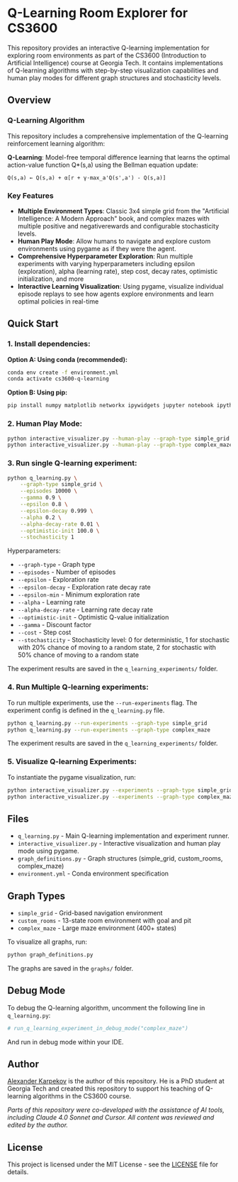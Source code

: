 # Q-Learning Room Explorer for CS3600

This repository provides an interactive Q-learning implementation for exploring room environments as part of the CS3600 (Introduction to Artificial Intelligence) course at Georgia Tech. It contains implementations of Q-learning algorithms with step-by-step visualization capabilities and human play modes for different graph structures and stochasticity levels.

## Overview

### Q-Learning Algorithm

This repository includes a comprehensive implementation of the Q-learning reinforcement learning algorithm:

**Q-Learning**: Model-free temporal difference learning that learns the optimal action-value function Q*(s,a) using the Bellman equation update:
```
Q(s,a) ← Q(s,a) + α[r + γ·max_a'Q(s',a') - Q(s,a)]
```

### Key Features

- **Multiple Environment Types**: Classic 3x4 simple grid from the "Artificial Intelligence: A Modern Approach" book, and complex mazes with multiple positive and negativerewards and configurable stochasticity levels.
- **Human Play Mode**: Allow humans to navigate and explore custom environments using pygame as if they were the agent.
- **Comprehensive Hyperparameter Exploration**: Run multiple experiments with varying hyperparameters including epsilon (exploration), alpha (learning rate), step cost, decay rates, optimistic initialization, and more
- **Interactive Learning Visualization**: Using pygame, visualize individual episode replays to see how agents explore environments and learn optimal policies in real-time

## Quick Start

### **1. Install dependencies:**

   **Option A: Using conda (recommended):**
   ```bash
   conda env create -f environment.yml
   conda activate cs3600-q-learning
   ```

   **Option B: Using pip:**
   ```bash
   pip install numpy matplotlib networkx ipywidgets jupyter notebook ipython pygame tqdm
   ```



### **2. Human Play Mode:**
   ```bash
   python interactive_visualizer.py --human-play --graph-type simple_grid
   python interactive_visualizer.py --human-play --graph-type complex_maze

   ```

### **3. Run single Q-learning experiment:**
   ```bash
   python q_learning.py \
       --graph-type simple_grid \
       --episodes 10000 \
       --gamma 0.9 \
       --epsilon 0.8 \
       --epsilon-decay 0.999 \
       --alpha 0.2 \
       --alpha-decay-rate 0.01 \
       --optimistic-init 100.0 \
       --stochasticity 1
   ```

Hyperparameters:
- `--graph-type` - Graph type
- `--episodes` - Number of episodes
- `--epsilon` - Exploration rate
- `--epsilon-decay` - Exploration rate decay rate
- `--epsilon-min` - Minimum exploration rate
- `--alpha` - Learning rate
- `--alpha-decay-rate` - Learning rate decay rate
- `--optimistic-init` - Optimistic Q-value initialization
- `--gamma` - Discount factor
- `--cost` - Step cost
- `--stochasticity` - Stochasticity level: 0 for deterministic, 1 for stochastic with 20% chance of moving to a random state, 2 for stochastic with 50% chance of moving to a random state

The experiment results are saved in the `q_learning_experiments/` folder.

### **4. Run Multiple Q-learning experiments:**

To run multiple experiments, use the `--run-experiments` flag. The experiment config is defined in the `q_learning.py` file.

   ```bash
   python q_learning.py --run-experiments --graph-type simple_grid
   python q_learning.py --run-experiments --graph-type complex_maze
   ```

The experiment results are saved in the `q_learning_experiments/` folder.

### **5. Visualize Q-learning Experiments:**

To instantiate the pygame visualization, run:

   ```bash
   python interactive_visualizer.py --experiments --graph-type simple_grid
   python interactive_visualizer.py --experiments --graph-type complex_maze
   ```

## Files

- `q_learning.py` - Main Q-learning implementation and experiment runner.
- `interactive_visualizer.py` - Interactive visualization and human play mode using pygame.
- `graph_definitions.py` - Graph structures (simple_grid, custom_rooms, complex_maze)
- `environment.yml` - Conda environment specification

## Graph Types

- `simple_grid` - Grid-based navigation environment
- `custom_rooms` - 13-state room environment with goal and pit
- `complex_maze` - Large maze environment (400+ states)

To visualize all graphs, run:
```bash
python graph_definitions.py
```

The graphs are saved in the `graphs/` folder.


## Debug Mode

To debug the Q-learning algorithm, uncomment the following line in `q_learning.py`:
```python
# run_q_learning_experiment_in_debug_mode("complex_maze")
```
And run in debug mode within your IDE.

## Author

[Alexander Karpekov](https://alexkarpekov.com) is the author of this repository. He is a PhD student at Georgia Tech and created this repository to support his teaching of Q-learning algorithms in the CS3600 course.

*Parts of this repository were co-developed with the assistance of AI tools, including Claude 4.0 Sonnet and Cursor. All content was reviewed and edited by the author.*

## License

This project is licensed under the MIT License - see the [LICENSE](LICENSE) file for details.